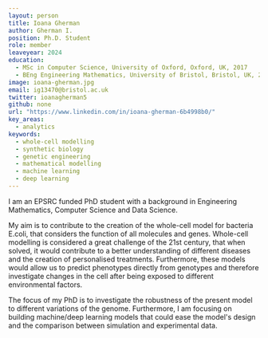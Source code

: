 ```yaml
---
layout: person
title: Ioana Gherman
author: Gherman I.
position: Ph.D. Student
role: member
leaveyear: 2024
education:
  - MSc in Computer Science, University of Oxford, Oxford, UK, 2017
  - BEng Engineering Mathematics, University of Bristol, Bristol, UK, 2016
image: ioana-gherman.jpg
email: ig13470@bristol.ac.uk
twitter: ioanagherman5
github: none
url: "https://www.linkedin.com/in/ioana-gherman-6b4998b0/"
key_areas:
  - analytics
keywords:
  - whole-cell modelling
  - synthetic biology
  - genetic engineering
  - mathematical modelling
  - machine learning
  - deep learning
---
```

I am an EPSRC funded PhD student with a background in Engineering Mathematics, Computer Science and Data Science.

My aim is to contribute to the creation of the whole-cell model for bacteria E.coli, that considers the function of all molecules and genes. Whole-cell modelling is considered a great challenge of the 21st century, that when solved, it would contribute to a better understanding of different diseases and the creation of personalised treatments. Furthermore, these models would allow us to predict phenotypes directly from genotypes and therefore investigate changes in the cell after being exposed to different environmental factors.
 
The focus of my PhD is to investigate the robustness of the present model to different variations of the genome. Furthermore, I am focusing on building machine/deep learning models that could ease the model's design and the comparison between simulation and experimental data.